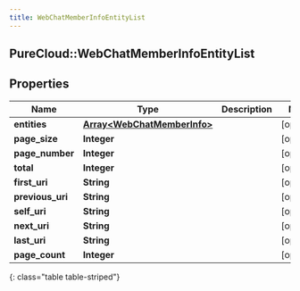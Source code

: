 ```yaml
---
title: WebChatMemberInfoEntityList
---
```

## PureCloud::WebChatMemberInfoEntityList

## Properties

|Name | Type | Description | Notes|
|------------ | ------------- | ------------- | -------------|
| **entities** | [**Array&lt;WebChatMemberInfo&gt;**](WebChatMemberInfo.html) |  | [optional] |
| **page_size** | **Integer** |  | [optional] |
| **page_number** | **Integer** |  | [optional] |
| **total** | **Integer** |  | [optional] |
| **first_uri** | **String** |  | [optional] |
| **previous_uri** | **String** |  | [optional] |
| **self_uri** | **String** |  | [optional] |
| **next_uri** | **String** |  | [optional] |
| **last_uri** | **String** |  | [optional] |
| **page_count** | **Integer** |  | [optional] |
{: class="table table-striped"}


